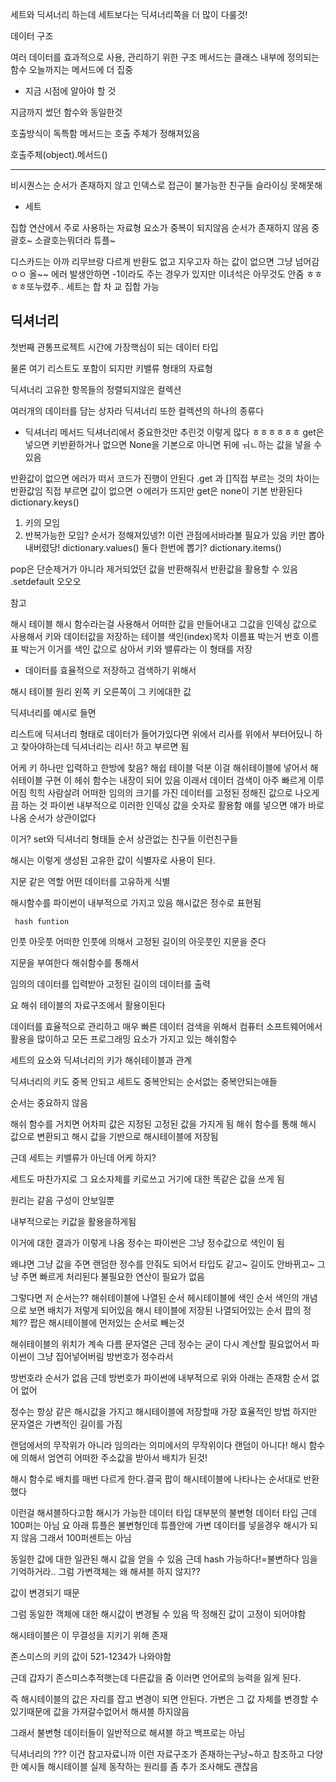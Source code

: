 세트와 딕셔너리 하는데 세트보다는 딕셔너리쪽을 더 많이 다룰것!

데이터 구조

여러 데이터를 효과적으로 사용, 관리하기 위한 구조
메서드는 클래스 내부에 정의되는 함수
오늘까지는 메서드에 더 집중

* 지금 시점에 알아야 할 것

지금까지 썼던 함수와 동일한것

호출방식이 독특함
메서드는 호출 주체가 정해져있음

호출주체(object).메서드()


---
비시퀀스는 순서가 존재하지 않고 인덱스로 접근이 불가능한 친구들
슬라이싱 못해못해

* 세트 

집합 연산에서 주로 사용하는 자료형
요소가 중복이 되지않음
순서가 존재하지 않음
중괄호~
소괄호는뭐더라
튜플~

디스카드는 아까 리무브랑 다르게 반환도 없고 지우고자 하는 값이 없으면 그냥 넘어감
ㅇㅇ
올~~
에러 발생안하면 -1이라도 주는 경우가 있지만 이녀석은 아무것도 안줌
ㅎㅎㅎㅎ또누렸주..
세트는 합 차 교 집합 가능


## 딕셔너리

첫번째 관통프로젝트 시간에 가장핵심이 되는 데이터 타입

물론 여기 리스트도 포함이 되지만
키밸류 형태의 자료형

딕셔너리
고유한 항목들의 정렬되지않은 컬렉션

여러개의 데이터를 담는 상자라 딕셔너리 또한 컬렉션의 하나의 종류다

* 딕셔너리 메서드
딕셔너리에서 중요한것만 추린것
이렇게 많다 ㅎㅎㅎㅎㅎㅎ
get은 넣으면 키반환하거나 없으면 None을 기본으로 아니면 뒤에 ㅝㄴ하는 값을 넣을 수 있음

반환값이 없으면 에러가 떠서 코드가 진행이 안된다
.get 과 []직접 부르는 것의 차이는
반환값임
직접 부르면 값이 없으면 ㅇ에러가 뜨지만 get은 none이 기본 반환된다
dictionary.keys()
1. 키의 모임
2. 반복가능한 모임?
순서가 정해져있넹?!
이런 관점에서바라볼 필요가 있음
키만 뽑아내버렸당!
dictionary.values()
둘다 한번에 뽑기?
dictionary.items()

pop은 단순제거가 아니라 제거되었던 값을 반환해줘서
반환값을 활용할 수 있음
.setdefault 오오오

참고

해시 테이블
해시 함수라는걸 사용해서 어떠한 값을 만들어내고 그값을 인덱싱 값으로 사용해서 키와 데이터값을 저장하는 테이블
색인(index)목차 이름표 박는거 번호 이름표 박는거 이거를 색인 값으로 삼아서 키와 밸류라는 이 형태를 저장
* 데이터를 효율적으로 저장하고 검색하기 위해서

해시 테이블 원리
왼쪽 키
오른쪽이 그 키에대한 값

딕셔너리를 예시로 들면

리스트에 딕셔너리 형태로 데이터가 들어가있다면 위에서 리사를 위에서 부터어딨니 하고 찾아야하는데 딕셔너리는 리사! 하고 부르면 됨

어케 키 하나만 입력하고 한방에 찾음?
해쉽 테이블 덕분
이걸 해쉬테이블에 넣어서 해쉬테이블 구현
이 헤쉬 함수는 내장이 되어 있음
이래서 데이터 검색이 아주 빠르게 이루어짐
힉힉 사람살려
어떠한 임의의 크기를 가진 데이터를 고정된 정해진 값으로 나오게끔 하는 것
파이썬 내부적으로 이러한 인덱싱 값을 숫자로 활용함
얘를 넣으면 얘가 바로 나옴
순서가 상관이없다

이거?
set와 딕셔너리 형태들
순서 상관없는 친구들 이런친구들

해시는 이렇게 생성된 고유한 값이 식별자로 사용이 된다.

지문 같은 역할
어떤 데이터를 고유하게 식별

해시함수를 파이썬이 내부적으로 가지고 있음
해시값은 정수로 표현됨

     hash funtion
인풋                아웃풋
어떠한 인풋에 의해서 고정된 길이의 아웃풋인 지문을 준다

지문을 부여한다 해쉬함수를 통해서

임의의 데이터를 입력받아
고정된 길이의 데이터를 출력

요 해쉬 테이블의 자료구조에서 활용이된다

데이터를 효율적으로 관리하고 매우 빠른 데이터 검색을 위해서
컴퓨터 소프트웨어에서 활용을 많이하고 모든 프로그래밍 요소가 가지고 있는 해쉬함수

세트의 요소와 딕셔너리의 키가 해쉬테이블과 관계

딕셔너리의 키도 중복 안되고 세트도 중복안되는 순서없는 중복안되는애들

순서는 중요하지 않음

해쉬 함수를 거치면 어차피 값은 지정된 고정된 값을 가지게 됨
해쉬 함수를 통해 해시 값으로 변환되고 해시 값을 기반으로 해시테이블에 저장됨

근데 세트는 키밸류가 아닌데 
어케 하지?

세트도 마찬가지로 그 요소자체를 키로쓰고 거기에 대한 똑같은 값을 쓰게 됨

원리는 같음 구성이 안보일뿐

내부적으로는 키값을 활용을하게됨

이거에 대한 결과가 이렇게 나옴
정수는 파이썬은 그냥 정수값으로 색인이 됨

왜냐면 그냥 값을 주면 랜덤한 정수를 안줘도 되어서 타입도 같고~ 길이도 안바뀌고~ 그냥 주면 빠르게 처리된다
불필요한 연산이 필요가 없음

그렇다면 저 순서는??
해쉬테이블에 나열된 순서
헤시테이블에 색인 순서
색인의 개념으로 보면 배치가 저렇게 되어있음
해시 테이블에 저장된 나열되어있는 순서
팝의 정체??
팝은 해시테이블에 먼저있는 순서로 빼는것

해쉬테이블의 위치가 계속 다름
문자열은
근데 정수는 굳이 다시 계산할 필요없어서 파이썬이 그냥 집어넣어버림
방번호가 정수라서

방번호라 순서가 없음
근데 방번호가 파이썬에 내부적으로 위와 아래는 존재함
순서 없어 없어

정수는 항상 같은 해시값을 가지고 해시테이블에 저장할때 가장 효율적인 방법
하지만 문자열은 가변적인 길이를 가짐

랜덤에서의 무작위가 아니라 임의라는 의미에서의 무작위이다
랜덤이 아니다!
해시 함수에 의해서 엄연히 어떠한 주소값을 받아서 배치가 된것!

해시 함수로 배치를 매번 다르게 한다.결국 팝이 해시테이블에 나타나는 순서대로 반환했다

이런걸 해셔블하다고함
해시가 가능한 데이터 타입
대부분의 불변형 데이터 타입
근데 100퍼는 아님
요 아래 튜플은 불변형인데 튜플안에 가변 데이터를 넣을경우 해시가 되지 않음 그래서 100퍼센트는 아님

동일한 값에 대한 일관된 해시 값을 얻을 수 있음
근데 hash 가능하다!=불변하다
임을 기억하거라..
그럼
가변객체는 왜 해셔블 하지 않지??

값이 변경되기 때문

그럼 동일한 객체에 대한 해시값이 변경될 수 있음
딱 정해진 값이 고정이 되어야함

해시테이블은 이 무결성을 지키기 위해 존재

존스미스의 키의 값이 521-1234가 나와야함

근데 갑자기 존스미스추적햇는데 다른값을 줌 
이러면 언어로의 능력을 잃게 된다.

즉 해시테이블의 값은 자리를 잡고 변경이 되면 안된다.
가변은 그 값 자체를 변경할 수 있기때문에 값을 가져갈수없어서 해셔블 하지않음

그래서 불변형 데이터들이 일반적으로 해셔블 하고 백프로는 아님

딕셔너리의 ???
이건 참고자료니까 이런 자료구조가 존재하는구낭~하고 참조하고 다양한 예시들 해시테이블 실제 동작하는 원리를 좀 추가 조사해도 괜찮음

